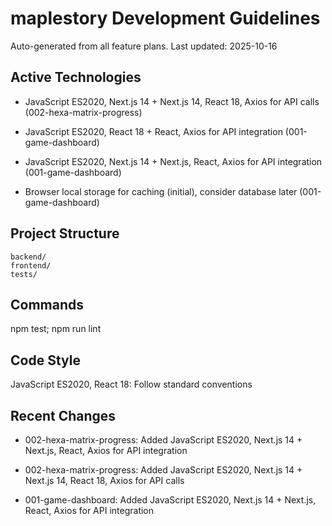 ﻿# maplestory Development Guidelines

Auto-generated from all feature plans. Last updated: 2025-10-16

## Active Technologies
- JavaScript ES2020, Next.js 14 + Next.js 14, React 18, Axios for API calls (002-hexa-matrix-progress)

- JavaScript ES2020, React 18 + React, Axios for API integration (001-game-dashboard)
- JavaScript ES2020, Next.js 14 + Next.js, React, Axios for API integration (001-game-dashboard)
- Browser local storage for caching (initial), consider database later (001-game-dashboard)

## Project Structure

```
backend/
frontend/
tests/
```

## Commands

npm test; npm run lint

## Code Style

JavaScript ES2020, React 18: Follow standard conventions

## Recent Changes
- 002-hexa-matrix-progress: Added JavaScript ES2020, Next.js 14 + Next.js, React, Axios for API integration
- 002-hexa-matrix-progress: Added JavaScript ES2020, Next.js 14 + Next.js 14, React 18, Axios for API calls

- 001-game-dashboard: Added JavaScript ES2020, Next.js 14 + Next.js, React, Axios for API integration

<!-- MANUAL ADDITIONS START -->
<!-- MANUAL ADDITIONS END -->
